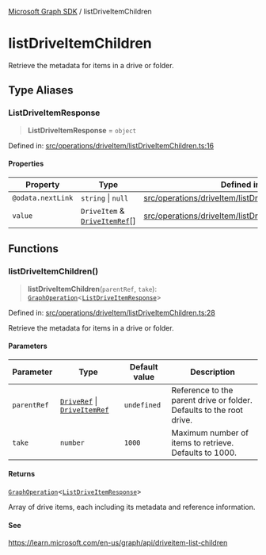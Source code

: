 [Microsoft Graph SDK](README.md) / listDriveItemChildren

# listDriveItemChildren

Retrieve the metadata for items in a drive or folder.

## Type Aliases

### ListDriveItemResponse

> **ListDriveItemResponse** = `object`

Defined in: [src/operations/driveItem/listDriveItemChildren.ts:16](https://github.com/Future-Secure-AI/microsoft-graph/blob/main/src/operations/driveItem/listDriveItemChildren.ts#L16)

#### Properties

| Property | Type | Defined in |
| ------ | ------ | ------ |
| <a id="odatanextlink"></a> `@odata.nextLink` | `string` \| `null` | [src/operations/driveItem/listDriveItemChildren.ts:18](https://github.com/Future-Secure-AI/microsoft-graph/blob/main/src/operations/driveItem/listDriveItemChildren.ts#L18) |
| <a id="value"></a> `value` | `DriveItem` & [`DriveItemRef`](DriveItemRef.md#driveitemref)[] | [src/operations/driveItem/listDriveItemChildren.ts:17](https://github.com/Future-Secure-AI/microsoft-graph/blob/main/src/operations/driveItem/listDriveItemChildren.ts#L17) |

## Functions

### listDriveItemChildren()

> **listDriveItemChildren**(`parentRef`, `take`): [`GraphOperation`](GraphOperation.md#graphoperation)\<[`ListDriveItemResponse`](#listdriveitemresponse)\>

Defined in: [src/operations/driveItem/listDriveItemChildren.ts:28](https://github.com/Future-Secure-AI/microsoft-graph/blob/main/src/operations/driveItem/listDriveItemChildren.ts#L28)

Retrieve the metadata for items in a drive or folder.

#### Parameters

| Parameter | Type | Default value | Description |
| ------ | ------ | ------ | ------ |
| `parentRef` | [`DriveRef`](DriveRef.md#driveref) \| [`DriveItemRef`](DriveItemRef.md#driveitemref) | `undefined` | Reference to the parent drive or folder. Defaults to the root drive. |
| `take` | `number` | `1000` | Maximum number of items to retrieve. Defaults to 1000. |

#### Returns

[`GraphOperation`](GraphOperation.md#graphoperation)\<[`ListDriveItemResponse`](#listdriveitemresponse)\>

Array of drive items, each including its metadata and reference information.

#### See

https://learn.microsoft.com/en-us/graph/api/driveitem-list-children
